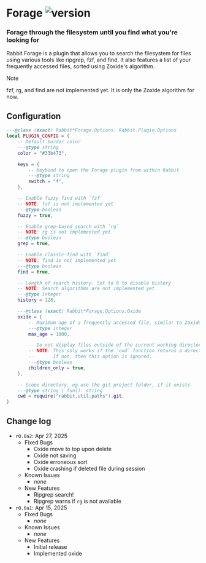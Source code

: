 [rabbit.forage]: https://img.shields.io/badge/dynamic/json?url=https%3A%2F%2Fraw.githubusercontent.com%2FVoxelPrismatic%2Frabbit.nvim%2Frefs%2Fheads%2Frewrite%2Flua%2Frabbit%2Fplugins%2Fforage%2FVERSION.json&query=%24.latest&style=flat&label=forage&labelColor=white&color=yellow

# Forage ![version][rabbit.forage]
### Forage through the filesystem until you find what you're looking for

Rabbit Forage is a plugin that allows you to search the filesystem for files
using various tools like ripgrep, fzf, and find. It also features a list of
your frequently accessed files, sorted using Zoxide's algorithm.

> [!NOTE]
> fzf, rg, and find are not implemented yet. It is only the Zoxide algorithm
> for now.

## Configuration
```lua
---@class (exact) Rabbit*Forage.Options: Rabbit.Plugin.Options
local PLUGIN_CONFIG = {
    -- Default border color
    ---@type string
    color = "#33b473",

    keys = {
        -- Keybind to open the Forage plugin from within Rabbit
        ---@type string
        switch = "f",
    },

    -- Enable fuzzy find with `fzf`
    -- NOTE: fzf is not implemented yet
    ---@type boolean
    fuzzy = true,

    -- Enable grep-based search with `rg`
    -- NOTE: rg is not implemented yet
    ---@type boolean
    grep = true,

    -- Enable classic-find with `find`
    -- NOTE: find is not implemented yet
    ---@type boolean
    find = true,

    -- Length of search history. Set to 0 to disable history
    -- NOTE: Search algorithms are not implemented yet
    ---@type integer
    history = 128,

    ---@class (exact) Rabbit*Forage.Options.Oxide
    oxide = {
        -- Maximum age of a frequently accessed file, similar to Zoxide's AGING algorithm
        ---@type integer
        max_age = 1000,

        -- Do not display files outside of the current working directory
        -- NOTE: This only works if the `cwd` function returns a directory.
        --       If not, then this option is ignored.
        ---@type boolean
        children_only = true,
    },

    -- Scope directory, eg use the git project folder, if it exists
    ---@type string | fun(): string
    cwd = require("rabbit.util.paths").git,
}
```

## Change log
- `r0.0a2`: Apr 27, 2025
    - Fixed Bugs
        - Oxide move to top upon delete
        - Oxide not saving
        - Oxide erroneous sort
        - Oxide crashing if deleted file during session
    - Known Issues
        - *none*
    - New Features
        - Ripgrep search!
        - Ripgrep warns if `rg` is not available
- `r0.0a1`: Apr 15, 2025
    - Fixed Bugs
        - *none*
    - Known Issues
        - *none*
    - New Features
        - Initial release
        - Implemented oxide

